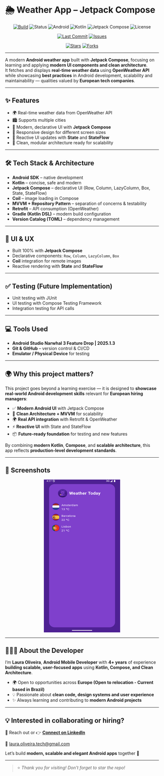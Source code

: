 # 🌦️ Weather App – Jetpack Compose

<div align="center">

[![Build](https://img.shields.io/badge/build-passing-brightgreen.svg)](https://github.com/Laura-Oliveira/Weather-App-Jetpack-Compose/actions)
![Status](https://img.shields.io/badge/Status-On%20Going-F28B50?style=plastic)
![Android](https://img.shields.io/badge/Android-OS-green?style=plastic&logo=android)
![Kotlin](https://img.shields.io/badge/Kotlin-2.0.0-purple?style=plastic&logo=kotlin)
![Jetpack Compose](https://img.shields.io/badge/Jetpack_Compose-UI_Framework-4285F4?style=plastic&logo=android&logoColor=white)
![License](https://img.shields.io/badge/license-MIT-blue.svg?style=plastic)

</div>  

<div align="center">

[![Last Commit](https://img.shields.io/github/last-commit/Laura-Oliveira/Weather-App-Jetpack-Compose/main)](https://github.com/Laura-Oliveira/Weather-App-Jetpack-Compose/commits/main)
[![Issues](https://img.shields.io/github/issues/Laura-Oliveira/Weather-App-Jetpack-Compose)](https://github.com/Laura-Oliveira/Weather-App-Jetpack-Compose/issues)

[![Stars](https://img.shields.io/github/stars/Laura-Oliveira/Weather-App-Jetpack-Compose?style=social)](https://github.com/Laura-Oliveira/Weather-App-Jetpack-Compose/stargazers)
[![Forks](https://img.shields.io/github/forks/Laura-Oliveira/Weather-App-Jetpack-Compose?style=social)](https://github.com/Laura-Oliveira/Weather-App-Jetpack-Compose/fork)

</div>  

---

A modern **Android weather app** built with **Jetpack Compose**, focusing on learning and applying **modern UI components and clean architecture**.  
It fetches and displays **real-time weather data** using **OpenWeather API** while showcasing **best practices** in Android development, scalability and maintainability — qualities valued by **European tech companies**.  

---

## ✨ **Features**
- 🌍 Real-time weather data from OpenWeather API  
- 🏙️ Supports multiple cities  
- 🎨 Modern, declarative UI with **Jetpack Compose**  
- 📱 Responsive design for different screen sizes  
- 🔄 Reactive UI updates with **State** and **StateFlow**  
- 🧩 Clean, modular architecture ready for scalability  

---

## 🛠 **Tech Stack & Architecture**
- **Android SDK** – native development  
- **Kotlin** – concise, safe and modern  
- **Jetpack Compose** – declarative UI (Row, Column, LazyColumn, Box, State, StateFlow)  
- **Coil** – image loading in Compose  
- **MVVM + Repository Pattern** – separation of concerns & testability  
- **Retrofit** – API consumption (OpenWeather)  
- **Gradle (Kotlin DSL)** – modern build configuration  
- **Version Catalog (TOML)** – dependency management  

---

## 🎨 **UI & UX**
- Built 100% with **Jetpack Compose**  
- Declarative components: `Row`, `Column`, `LazyColumn`, `Box`  
- **Coil** integration for remote images  
- Reactive rendering with **State** and **StateFlow**  

---

## ✅ **Testing (Future Implementation)**
- Unit testing with JUnit  
- UI testing with Compose Testing Framework  
- Integration testing for API calls  

---

## 💻 **Tools Used**
- **Android Studio Narwhal 3 Feature Drop | 2025.1.3**  
- **Git & GitHub** – version control & CI/CD  
- **Emulator / Physical Device** for testing  

---

## 🌍 **Why this project matters?**
This project goes beyond a learning exercise — it is designed to **showcase real-world Android development skills** relevant for **European hiring managers**:  

- ✅ **Modern Android UI** with Jetpack Compose  
- 🧩 **Clean Architecture + MVVM** for scalability  
- 🌍 **Real API integration** with Retrofit & OpenWeather  
- ⚡ **Reactive UI** with State and StateFlow  
- 📦 **Future-ready foundation** for testing and new features  

By combining **modern Kotlin**, **Compose**, and **scalable architecture**, this app reflects **production-level development standards**.  

---

## 📱 **Screenshots**
<p align="center">
  <img src="./img/screen_1.png" width="250" height="500"/>
  
<!--  
<img src="./img/screen_2.jpg" width="250" height="500"/>
<img src="./img/screen_3.jpg" width="250" height="500"/> 
-->
</p>  

---

## 👩🏻‍💻 **About the Developer**
I’m **Laura Oliveira**, **Android Mobile Developer** with **4+ years** of experience **building scalable, user-focused apps** using **Kotlin, Compose, and Clean Architecture**.  

- 🌍 Open to opportunities across **Europe (Open to relocation - Current based in Brazil)**  
- 💡 Passionate about **clean code, design systems and user experience**  
- ✨ Always learning and contributing to **modern Android projects**  

---

## 💡 **Interested in collaborating or hiring?**
📩 Reach out or 👉 [**Connect on LinkedIn**](https://www.linkedin.com/in/laura-oliveira-mobile/)  

📧 laura.oliveira.tech@gmail.com  

Let’s build **modern, scalable and elegant Android apps** together 🚀  

---

> ⭐ *Thank you for visiting! Don’t forget to star the repo!*  
